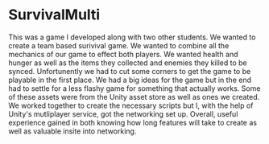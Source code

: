 # SurvivalMulti

This was a game I developed along with two other students. We wanted to create a team based surivival game. We wanted to combine all the mechanics of our game to effect both players. We wanted health and hunger as well as the items they collected and enemies they killed to be synced. Unfortunently we had to cut some corners to get the game to be playable in the first place. We had a big ideas for the game but in the end had to settle for a less flashy game for something that actually works. Some of these assets were from the Unity asset store as well as ones we created. We worked together to create the necessary scripts but I, with the help of Unity's mutliplayer service, got the networking set up. Overall, useful experience gained in both knowing how long features will take to create as well as valuable insite into networking.
